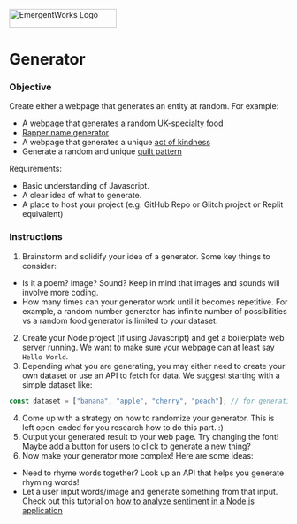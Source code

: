 <a href="https://emergentworks.org"><img src="../../../EWLogo.png" alt="EmergentWorks Logo" title="EmergentWorks Logo" width="194" height="35"/></a>

# Generator

### Objective

Create either a webpage that generates an entity at random. For example:

- A webpage that generates a random [UK-specialty food](https://uk-food.glitch.me/)
- [Rapper name generator](https://www.musicindustryhowto.com/rap-name-generator/)
- A webpage that generates a unique [act of kindness](https://random-acts-of-kindness-generator.glitch.me/)
- Generate a random and unique [quilt pattern](https://quilt-generator.glitch.me/)

Requirements:

- Basic understanding of Javascript.
- A clear idea of what to generate.
- A place to host your project (e.g. GitHub Repo or Glitch project or Replit equivalent)

### Instructions

1. Brainstorm and solidify your idea of a generator. Some key things to consider:

- Is it a poem? Image? Sound? Keep in mind that images and sounds will involve more coding.
- How many times can your generator work until it becomes repetitive. For example, a random number generator has infinite number of possibilities vs a random food generator is limited to your dataset.

2. Create your Node project (if using Javascript) and get a boilerplate web server running. We want to make sure your webpage can at least say `Hello World`.
3. Depending what you are generating, you may either need to create your own dataset or use an API to fetch for data. We suggest starting with a simple dataset like:

```javascript
const dataset = ["banana", "apple", "cherry", "peach"]; // for generating a random fruit
```

4. Come up with a strategy on how to randomize your generator. This is left open-ended for you research how to do this part. :)
5. Output your generated result to your web page. Try changing the font! Maybe add a button for users to click to generate a new thing?
6. Now make your generator more complex! Here are some ideas:

- Need to rhyme words together? Look up an API that helps you generate rhyming words!
- Let a user input words/image and generate something from that input. Check out this tutorial on [how to analyze sentiment in a Node.js application](https://www.geeksforgeeks.org/how-to-create-sentiment-analysis-application-using-node-js/)
